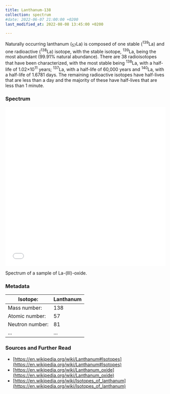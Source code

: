 ```yaml
---
title: Lanthanum-138
collection: spectrum
#date: 2022-06-07 21:00:00 +0200
last_modified_at: 2022-08-08 13:45:00 +0200

---
```


Naturally occurring lanthanum (<sub>57</sub>La) is composed of one stable (<sup>139</sup>La) and one radioactive (<sup>138</sup>La) isotope, with the stable isotope, <sup>139</sup>La, being the most abundant (99.91% natural abundance). There are 38 radioisotopes that have been characterized, with the most stable being <sup>138</sup>La, with a half-life of 1.02×10<sup>11</sup> years; <sup>137</sup>La, with a half-life of 60,000 years and <sup>140</sup>La, with a half-life of 1.6781 days. The remaining radioactive isotopes have half-lives that are less than a day and the majority of these have half-lives that are less than 1 minute.

### Spectrum

<iframe width="100%" height="500" src="/assets/spectra/La-138.html" title="La-(III)-oxide gamma spectrum" frameborder="0" allowfullscreen></iframe>

Spectrum of a sample of La-(III)-oxide.

### Metadata

| Isotope: | Lanthanum |
| --- | --- |
| Mass number: | 138 |
| Atomic number: | 57 |
| Neutron number: | 81 |
| ... | ... |

### Sources and Further Read

- [https://en.wikipedia.org/wiki/Lanthanum#Isotopes](https://en.wikipedia.org/wiki/Lanthanum#Isotopes)
- [https://en.wikipedia.org/wiki/Lanthanum_oxide](https://en.wikipedia.org/wiki/Lanthanum_oxide)
- [https://en.wikipedia.org/wiki/Isotopes_of_lanthanum](https://en.wikipedia.org/wiki/Isotopes_of_lanthanum)

